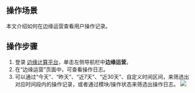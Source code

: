 




## 操作场景

本文介绍如何在边缘运营查看用户操作记录。

## 操作步骤
1. 登录 [边缘计算平台](https://console.cloud.tencent.com/iecp)，单击左侧导航栏中**边缘运营**。
2. 在“边缘运营”页面中，可查看操作日志。
3. 可以通过“今天”、“昨天”、“近7天”、“近30天”、自定义时间区间，来筛选出对应时间段内的操作记录，或者通过模块/操作状态来筛选出操作日志。
![](https://qcloudimg.tencent-cloud.cn/raw/dccc56399365179d8f1bbbc9ba293260.png)
